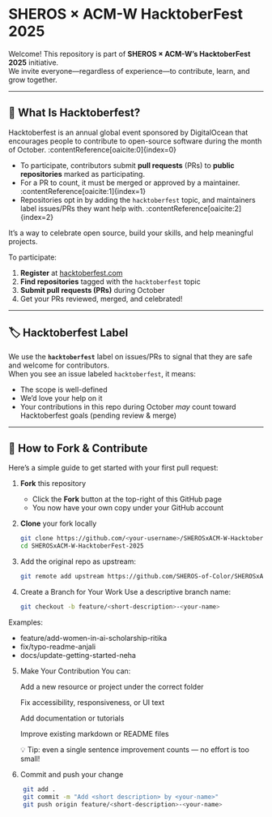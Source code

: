 # SHEROS × ACM-W HacktoberFest 2025

Welcome! This repository is part of **SHEROS × ACM-W’s HacktoberFest 2025** initiative.  
We invite everyone—regardless of experience—to contribute, learn, and grow together.

---

## 🎯 What Is Hacktoberfest?

Hacktoberfest is an annual global event sponsored by DigitalOcean that encourages people to contribute to open-source software during the month of October. :contentReference[oaicite:0]{index=0}  

- To participate, contributors submit **pull requests** (PRs) to **public repositories** marked as participating.  
- For a PR to count, it must be merged or approved by a maintainer. :contentReference[oaicite:1]{index=1}  
- Repositories opt in by adding the `hacktoberfest` topic, and maintainers label issues/PRs they want help with. :contentReference[oaicite:2]{index=2}  

It’s a way to celebrate open source, build your skills, and help meaningful projects.

To participate:
1. **Register** at [hacktoberfest.com](https://hacktoberfest.com/)
2. **Find repositories** tagged with the `hacktoberfest` topic  
3. **Submit pull requests (PRs)** during October  
4. Get your PRs reviewed, merged, and celebrated!

---


## 🏷️ Hacktoberfest Label

We use the **`hacktoberfest`** label on issues/PRs to signal that they are safe and welcome for contributors.  
When you see an issue labeled `hacktoberfest`, it means:  
- The scope is well-defined  
- We’d love your help on it  
- Your contributions in this repo during October *may* count toward Hacktoberfest goals (pending review & merge)

---

## 🚀 How to Fork & Contribute

Here’s a simple guide to get started with your first pull request:

1. **Fork** this repository  
   - Click the **Fork** button at the top-right of this GitHub page  
   - You now have your own copy under your GitHub account

2. **Clone** your fork locally  
   ```bash
   git clone https://github.com/<your-username>/SHEROSxACM-W-HacktoberFest-2025.git
   cd SHEROSxACM-W-HacktoberFest-2025
3. Add the original repo as upstream:
   ```bash
   git remote add upstream https://github.com/SHEROS-of-Color/SHEROSxACM-W-HacktoberFest-2025.git

4. Create a Branch for Your Work
Use a descriptive branch name:
   ```bash
   git checkout -b feature/<short-description>-<your-name>
  Examples:
  - feature/add-women-in-ai-scholarship-ritika
  - fix/typo-readme-anjali
  - docs/update-getting-started-neha
5. Make Your Contribution
    You can:
    
    Add a new resource or project under the correct folder
    
    Fix accessibility, responsiveness, or UI text
    
    Add documentation or tutorials
    
    Improve existing markdown or README files
    
    💡 Tip: even a single sentence improvement counts — no effort is too small!
5. Commit and push your change
  ```bash
      git add .
      git commit -m "Add <short description> by <your-name>"
      git push origin feature/<short-description>-<your-name>



      
